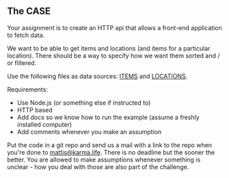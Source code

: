 ## The CASE
Your assignment is to create an HTTP api that allows a front-end application to fetch data. 

We want to be able to get items and locations (and items for a particular location).
There should be a way to specify how we want them sorted and / or filtered. 

Use the following files as data sources:
[ITEMS](https://raw.githubusercontent.com/karmadev/Techcase-Backend/master/items.json) and
[LOCATIONS](https://raw.githubusercontent.com/karmadev/Techcase-Backend/master/locations.json).

Requirements:

* Use Node.js (or something else if instructed to)
* HTTP based
* Add docs so we know how to run the example (assume a freshly installed computer)
* Add comments whenever you make an assumption

Put the code in a git repo and send us a mail with a link to the repo when you're done to mattis@karma.life. There is no deadline but the sooner the better. You are allowed to make assumptions whenever something is unclear - how you deal with those are also part of the challenge.
